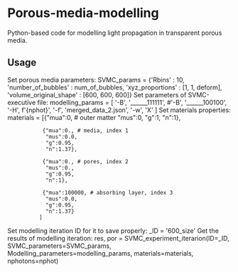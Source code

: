 # Porous-media-modelling
Python-based code for modelling light propagation in transparent porous media.

## Usage
Set porous media parameters:
  SVMC_params = {'Rbins' : 10, 
                 'number_of_bubbles' : num_of_bubbles,
                 'xyz_proportions' : [1, 1, deform], 
                 'volume_original_shape' : [600, 600, 600]}
Set parameters of SVMC-executive file:
  modelling_params = [
                      '-B', '______111111',
                      #'-B', '______100100',
                      '-H', f'{nphot}',
                      '-f', 'merged_data_2.json', 
                      '-w', 'X'
                     ]
Set materials properties:
  materials = [{"mua":0, # outer matter
                "mus":0,
                "g":1,
                "n":1},
  
               {"mua":0., # media, index 1
                "mus":0.0,
                "g":0.95,
                "n":1.37},
  
               {"mua":0., # pores, index 2
                "mus":0.,
                "g":0.95, 
                "n":1},
  
               {"mua":100000, # absorbing layer, index 3
                "mus":0.0, 
                "g":0.95, 
                "n":1.37}
              ]
Set modelling iteration ID for it to save properly:
  _ID = '600_size'
Get the results of modelling iteration:
  res, por = SVMC_experiment_iterarion(ID=_ID,
                                       SVMC_parameters=SVMC_params,
                                       Modelling_parameters=modelling_params,
                                       materials=materials, 
                                       nphotons=nphot)
